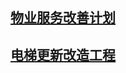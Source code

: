 
## [物业服务改善计划](./plan)
## [电梯更新改造工程](./lift)


<!--

## [绿化美化工程](./lift)

# 小区物业服务情况



## 清洁卫生

## 电梯

-->


